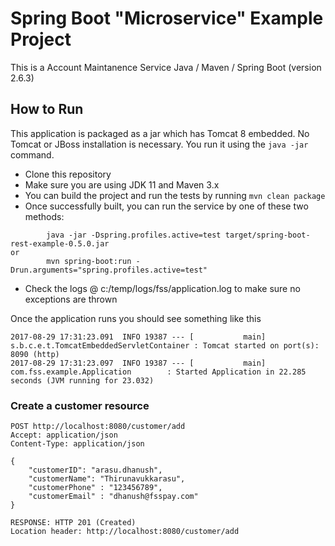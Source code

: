 # Spring Boot "Microservice" Example Project

This is a Account Maintanence Service Java / Maven / Spring Boot (version 2.6.3)

## How to Run 

This application is packaged as a jar which has Tomcat 8 embedded. No Tomcat or JBoss installation is necessary. You run it using the ```java -jar``` command.

* Clone this repository 
* Make sure you are using JDK 11 and Maven 3.x
* You can build the project and run the tests by running ```mvn clean package```
* Once successfully built, you can run the service by one of these two methods:
```
        java -jar -Dspring.profiles.active=test target/spring-boot-rest-example-0.5.0.jar
or
        mvn spring-boot:run -Drun.arguments="spring.profiles.active=test"
```
* Check the logs @ c:/temp/logs/fss/application.log to make sure no exceptions are thrown

Once the application runs you should see something like this

```
2017-08-29 17:31:23.091  INFO 19387 --- [           main] s.b.c.e.t.TomcatEmbeddedServletContainer : Tomcat started on port(s): 8090 (http)
2017-08-29 17:31:23.097  INFO 19387 --- [           main] com.fss.example.Application        : Started Application in 22.285 seconds (JVM running for 23.032)
```

### Create a customer resource

```
POST http://localhost:8080/customer/add
Accept: application/json
Content-Type: application/json

{
    "customerID": "arasu.dhanush",
    "customerName": "Thirunavukkarasu",
    "customerPhone" : "123456789",
    "customerEmail" : "dhanush@fsspay.com"
}

RESPONSE: HTTP 201 (Created)
Location header: http://localhost:8080/customer/add
```

